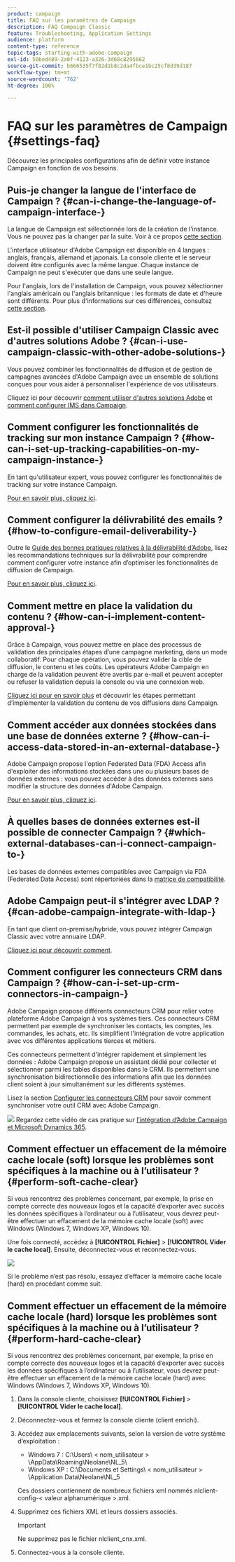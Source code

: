 ```yaml
---
product: campaign
title: FAQ sur les paramètres de Campaign
description: FAQ Campaign Classic
feature: Troubleshooting, Application Settings
audience: platform
content-type: reference
topic-tags: starting-with-adobe-campaign
exl-id: 50bed489-2a0f-4123-a326-3d68c8295662
source-git-commit: b666535f7f82d1b8c2da4fbce1bc25cf8d39d187
workflow-type: tm+mt
source-wordcount: '762'
ht-degree: 100%

---
```


# FAQ sur les paramètres de Campaign {#settings-faq}



Découvrez les principales configurations afin de définir votre instance Campaign en fonction de vos besoins.

## Puis-je changer la langue de l&#39;interface de Campaign ?  {#can-i-change-the-language-of-campaign-interface-}

La langue de Campaign est sélectionnée lors de la création de l&#39;instance. Vous ne pouvez pas la changer par la suite. Voir à ce propos [cette section](../../installation/using/creating-an-instance-and-logging-on.md).

L&#39;interface utilisateur d&#39;Adobe Campaign est disponible en 4 langues : anglais, français, allemand et japonais. La console cliente et le serveur doivent être configurés avec la même langue. Chaque instance de Campaign ne peut s&#39;exécuter que dans une seule langue.

Pour l&#39;anglais, lors de l&#39;installation de Campaign, vous pouvez sélectionner l&#39;anglais américain ou l&#39;anglais britannique : les formats de date et d&#39;heure sont différents. Pour plus d&#39;informations sur ces différences, consultez [cette section](../../platform/using/adobe-campaign-workspace.md#date-and-time).

## Est-il possible d&#39;utiliser Campaign Classic avec d&#39;autres solutions Adobe ?  {#can-i-use-campaign-classic-with-other-adobe-solutions-}

Vous pouvez combiner les fonctionnalités de diffusion et de gestion de campagnes avancées d&#39;Adobe Campaign avec un ensemble de solutions conçues pour vous aider à personnaliser l&#39;expérience de vos utilisateurs.

Cliquez ici pour découvrir [comment utiliser d&#39;autres solutions Adobe](../../integrations/using/about-campaign-integrations.md) et [comment configurer IMS dans Campaign](../../integrations/using/about-adobe-id.md).

## Comment configurer les fonctionnalités de tracking sur mon instance Campaign ?  {#how-can-i-set-up-tracking-capabilities-on-my-campaign-instance-}

En tant qu&#39;utilisateur expert, vous pouvez configurer les fonctionnalités de tracking sur votre instance Campaign.

[Pour en savoir plus, cliquez ici](../../installation/using/deploying-an-instance.md#tracking-configuration).

## Comment configurer la délivrabilité des emails ?  {#how-to-configure-email-deliverability-}

Outre le [Guide des bonnes pratiques relatives à la délivrabilité d’Adobe](https://experienceleague.adobe.com/docs/deliverability-learn/deliverability-best-practice-guide/introduction.html?lang=fr), lisez les recommandations techniques sur la délivrabilité pour comprendre comment configurer votre instance afin d’optimiser les fonctionnalités de diffusion de Campaign.

[Pour en savoir plus, cliquez ici](../../delivery/using/about-deliverability.md).

## Comment mettre en place la validation du contenu ?  {#how-can-i-implement-content-approval-}

Grâce à Campaign, vous pouvez mettre en place des processus de validation des principales étapes d’une campagne marketing, dans un mode collaboratif. Pour chaque opération, vous pouvez valider la cible de diffusion, le contenu et les coûts. Les opérateurs Adobe Campaign en charge de la validation peuvent être avertis par e-mail et peuvent accepter ou refuser la validation depuis la console ou via une connexion web.

[Cliquez ici pour en savoir plus](../../campaign/using/marketing-campaign-approval.md#checking-and-approving-deliveries) et découvrir les étapes permettant d’implémenter la validation du contenu de vos diffusions dans Campaign.

## Comment accéder aux données stockées dans une base de données externe ?  {#how-can-i-access-data-stored-in-an-external-database-}

Adobe Campaign propose l&#39;option Federated Data (FDA) Access afin d&#39;exploiter des informations stockées dans une ou plusieurs bases de données externes : vous pouvez accéder à des données externes sans modifier la structure des données d&#39;Adobe Campaign.

[Pour en savoir plus, cliquez ici](../../installation/using/connecting-to-database.md).

## À quelles bases de données externes est-il possible de connecter Campaign ?  {#which-external-databases-can-i-connect-campaign-to-}

Les bases de données externes compatibles avec Campaign via FDA (Federated Data Access) sont répertoriées dans la [matrice de compatibilité](../../rn/using/compatibility-matrix.md).

## Adobe Campaign peut-il s&#39;intégrer avec LDAP ?  {#can-adobe-campaign-integrate-with-ldap-}

En tant que client on-premise/hybride, vous pouvez intégrer Campaign Classic avec votre annuaire LDAP.

[Cliquez ici pour découvrir comment](../../installation/using/connecting-through-ldap.md).

## Comment configurer les connecteurs CRM dans Campaign ?  {#how-can-i-set-up-crm-connectors-in-campaign-}

Adobe Campaign propose différents connecteurs CRM pour relier votre plateforme Adobe Campaign à vos systèmes tiers. Ces connecteurs CRM permettent par exemple de synchroniser les contacts, les comptes, les commandes, les achats, etc. Ils simplifient l&#39;intégration de votre application avec vos différentes applications tierces et métiers.

Ces connecteurs permettent d&#39;intégrer rapidement et simplement les données : Adobe Campaign propose un assistant dédié pour collecter et sélectionner parmi les tables disponibles dans le CRM. Ils permettent une synchronisation bidirectionnelle des informations afin que les données client soient à jour simultanément sur les différents systèmes.

Lisez la section [Configurer les connecteurs CRM](../../platform/using/crm-connectors.md) pour savoir comment synchroniser votre outil CRM avec Adobe Campaign.

![](assets/do-not-localize/how-to-video.png) Regardez cette vidéo de cas pratique sur [l’intégration d’Adobe Campaign et Microsoft Dynamics 365](https://experienceleague.adobe.com/docs/campaign-classic-learn/tutorials/integrating/dynamics365-integration.html?lang=fr).

## Comment effectuer un effacement de la mémoire cache locale (soft) lorsque les problèmes sont spécifiques à la machine ou à l’utilisateur ?  {#perform-soft-cache-clear}

Si vous rencontrez des problèmes concernant, par exemple, la prise en compte correcte des nouveaux logos et la capacité d’exporter avec succès les données spécifiques à l’ordinateur ou à l’utilisateur, vous devrez peut-être effectuer un effacement de la mémoire cache locale (soft) avec Windows (Windows 7, Windows XP, Windows 10).

Une fois connecté, accédez à **[!UICONTROL Fichier]** > **[!UICONTROL Vider le cache local]**. Ensuite, déconnectez-vous et reconnectez-vous.

![](assets/faq_soft_cache.png)

Si le problème n’est pas résolu, essayez d’effacer la mémoire cache locale (hard) en procédant comme suit.

## Comment effectuer un effacement de la mémoire cache locale (hard) lorsque les problèmes sont spécifiques à la machine ou à l’utilisateur ?  {#perform-hard-cache-clear}

Si vous rencontrez des problèmes concernant, par exemple, la prise en compte correcte des nouveaux logos et la capacité d’exporter avec succès les données spécifiques à l’ordinateur ou à l’utilisateur, vous devrez peut-être effectuer un effacement de la mémoire cache locale (hard) avec Windows (Windows 7, Windows XP, Windows 10).

1. Dans la console cliente, choisissez **[!UICONTROL Fichier]** > **[!UICONTROL Vider le cache local]**.

1. Déconnectez-vous et fermez la console cliente (client enrichi).

1. Accédez aux emplacements suivants, selon la version de votre système d’exploitation :

   * Windows 7 : C:\Users\ &lt; nom_utilisateur > \AppData\Roaming\Neolane\NL_5\
   * Windows XP : C:\Documents et Settings\ &lt; nom_utilisateur > \Application Data\Neolane\NL_5

   Ces dossiers contiennent de nombreux fichiers xml nommés nlclient-config-&lt; valeur alphanumérique >.xml.

1. Supprimez ces fichiers XML et leurs dossiers associés.

   >[!IMPORTANT]
   >
   >Ne supprimez pas le fichier nlclient_cnx.xml.

1. Connectez-vous à la console cliente.
